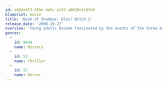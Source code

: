 ```yaml
---
id: e4b2e4f3-d55e-4e5c-a132-a0020e1cbfe9
blueprint: movie
title: 'Book of Shadows: Blair Witch 2'
release_date: '2000-10-27'
overview: 'Young adults become fascinated by the events of the three missing filmmakers in Maryland, so they decide to go into the same woods and find out what really happened.'
genres:
  -
    id: 9648
    name: Mystery
  -
    id: 53
    name: Thriller
  -
    id: 27
    name: Horror
---
```

